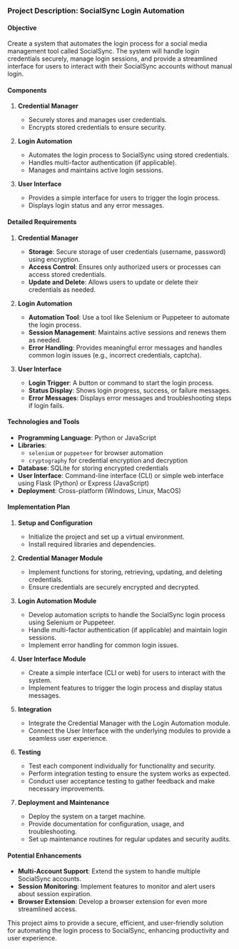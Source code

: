 ### Project Description: SocialSync Login Automation

#### Objective
Create a system that automates the login process for a social media management tool called SocialSync. The system will handle login credentials securely, manage login sessions, and provide a streamlined interface for users to interact with their SocialSync accounts without manual login.

#### Components

1. **Credential Manager**
   - Securely stores and manages user credentials.
   - Encrypts stored credentials to ensure security.

2. **Login Automation**
   - Automates the login process to SocialSync using stored credentials.
   - Handles multi-factor authentication (if applicable).
   - Manages and maintains active login sessions.

3. **User Interface**
   - Provides a simple interface for users to trigger the login process.
   - Displays login status and any error messages.

#### Detailed Requirements

1. **Credential Manager**
   - **Storage**: Secure storage of user credentials (username, password) using encryption.
   - **Access Control**: Ensures only authorized users or processes can access stored credentials.
   - **Update and Delete**: Allows users to update or delete their credentials as needed.

2. **Login Automation**
   - **Automation Tool**: Use a tool like Selenium or Puppeteer to automate the login process.
   - **Session Management**: Maintains active sessions and renews them as needed.
   - **Error Handling**: Provides meaningful error messages and handles common login issues (e.g., incorrect credentials, captcha).

3. **User Interface**
   - **Login Trigger**: A button or command to start the login process.
   - **Status Display**: Shows login progress, success, or failure messages.
   - **Error Messages**: Displays error messages and troubleshooting steps if login fails.

#### Technologies and Tools

- **Programming Language**: Python or JavaScript
- **Libraries**: 
  - `selenium` or `puppeteer` for browser automation
  - `cryptography` for credential encryption and decryption
- **Database**: SQLite for storing encrypted credentials
- **User Interface**: Command-line interface (CLI) or simple web interface using Flask (Python) or Express (JavaScript)
- **Deployment**: Cross-platform (Windows, Linux, MacOS)

#### Implementation Plan

1. **Setup and Configuration**
   - Initialize the project and set up a virtual environment.
   - Install required libraries and dependencies.

2. **Credential Manager Module**
   - Implement functions for storing, retrieving, updating, and deleting credentials.
   - Ensure credentials are securely encrypted and decrypted.

3. **Login Automation Module**
   - Develop automation scripts to handle the SocialSync login process using Selenium or Puppeteer.
   - Handle multi-factor authentication (if applicable) and maintain login sessions.
   - Implement error handling for common login issues.

4. **User Interface Module**
   - Create a simple interface (CLI or web) for users to interact with the system.
   - Implement features to trigger the login process and display status messages.

5. **Integration**
   - Integrate the Credential Manager with the Login Automation module.
   - Connect the User Interface with the underlying modules to provide a seamless user experience.

6. **Testing**
   - Test each component individually for functionality and security.
   - Perform integration testing to ensure the system works as expected.
   - Conduct user acceptance testing to gather feedback and make necessary improvements.

7. **Deployment and Maintenance**
   - Deploy the system on a target machine.
   - Provide documentation for configuration, usage, and troubleshooting.
   - Set up maintenance routines for regular updates and security audits.

#### Potential Enhancements

- **Multi-Account Support**: Extend the system to handle multiple SocialSync accounts.
- **Session Monitoring**: Implement features to monitor and alert users about session expiration.
- **Browser Extension**: Develop a browser extension for even more streamlined access.

This project aims to provide a secure, efficient, and user-friendly solution for automating the login process to SocialSync, enhancing productivity and user experience.
